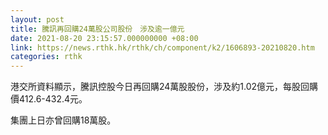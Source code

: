 ```yaml
---
layout: post
title: 騰訊再回購24萬股公司股份　涉及逾一億元
date: 2021-08-20 23:15:57.000000000 +08:00
link: https://news.rthk.hk/rthk/ch/component/k2/1606893-20210820.htm
categories: rthk
---
```


港交所資料顯示，騰訊控股今日再回購24萬股股份，涉及約1.02億元，每股回購價412.6-432.4元。

集團上日亦曾回購18萬股。
